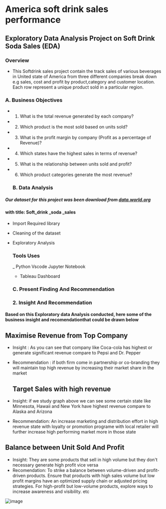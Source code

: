 # America soft drink sales performance

## Exploratory Data Analysis Project on Soft Drink Soda Sales (EDA) 

### Overview 
- This Softdrink sales project contain the track sales of various beverages 
in United state of America from three different companies break down e.g sales, cost and profit by product,category and customer location. Each row represent a unique product sold in a particular region.

### A. Business Objectives

- 1. What is the total revenue generated by each company?
- 2. Which product is the most sold based on units sold?
- 3. What is the profit margin by company (Profit as a percentage of Revenue)?
- 4. Which states have the highest sales in terms of revenue?
- 5. What is the relationship between units sold and profit?
- 6. Which product categories generate the most revenue?
 
  ### B. Data Analysis
##### Our dataset  for this project was been download from [data.world.org](https://data.world/vizwiz/sample-soda-sales)
#### with title: Soft_drink _soda _sales
- Import Required library
- Cleaning of the dataset
- Exploratory Analysis

  ### Tools Uses
  _ Python Vscode Jupyter Notebook
  - Tableau Dashboard 

  ### C. Present  Finding And Recommendation

  ### 2. Insight And Recommendation 
#### Based on this Exploratory data Analysis conducted, here some of the business insight and recomendationthat could be drawn below


## Maximise Revenue from Top Company
- Insight : As you can see that company like Coca-cola has highest or generate significant revenue compare to 
    Pepsi and Dr. Pepper
- Recommendation : if both firm come in partnership or co-branding they will maintain top high revenue by increasing their market share in the market

  ## Target Sales with high revenue 
- Insight: if we study graph above we can see some certain state like Minnesota, Hawaii and New York have 
highest revenue compare to Alaska and Arizona
- Recommendation: An increase marketing and distribution effort in high revenue state with loyalty or promotion
programe with local retailer will further increase high performing market more in those state

## Balance between Unit Sold And Profit
- Insight: They are some products that sell in high volume but they don't necessary generate high profit
vice versa
- Recomendation: To strike a balance between volume-driven and profit-driven products. Ensure that products 
with high sales volume but low profit margins have an optimized supply chain or adjusted pricing strategies. 
For high-profit but low-volume products, explore ways to increase awareness and visibility. etc

![image](https://github.com/user-attachments/assets/56f24fb2-e9d7-4a2f-9c71-7ad1e19e8630)

